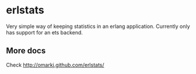 # erlstats
Very simple way of keeping statistics in an erlang application.
Currently only has support for an ets backend.

## More docs
Check http://omarkj.github.com/erlstats/